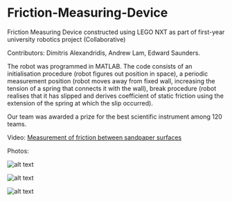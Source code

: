 # Friction-Measuring-Device
Friction Measuring Device constructed using LEGO NXT as part of first-year university robotics project (Collaborative)

Contributors: Dimitris Alexandridis, Andrew Lam, Edward Saunders.

The robot was programmed in MATLAB. The code consists of an initialisation procedure (robot figures out position in space), a periodic measurement position (robot moves away from fixed wall, increasing the tension of a spring that connects it with the wall), break procedure (robot realises that it has slipped and derives coefficient of static friction using the extension of the spring at which the slip occurred).

Our team was awarded a prize for the best scientific instrument among 120 teams.

Video: [Measurement of friction between sandpaper surfaces](2017_6A-7.mp4)

Photos:

![alt text](IMG_7033.jpg)

![alt text](IMG_7035.jpg)

![alt text](IMG_7040.jpg)

